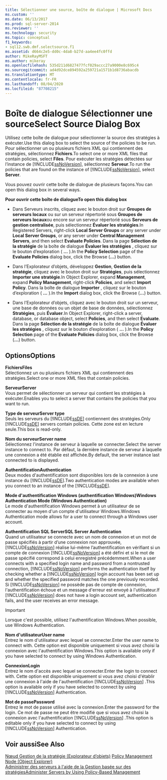 ```yaml
---
title: Sélectionner une source, boîte de dialogue | Microsoft Docs
ms.custom: ''
ms.date: 06/13/2017
ms.prod: sql-server-2014
ms.reviewer: ''
ms.technology: security
ms.topic: conceptual
f1_keywords:
- sql12.swb.dmf.selectsource.f1
ms.assetid: d664c2e5-dd0c-4da8-b27d-aa4ee4fc0ffd
author: MikeRayMSFT
ms.author: mikeray
ms.openlocfilehash: 535d211d6827477fcf029accc27a9000e8c695c4
ms.sourcegitcommit: ad4d92dce894592a259721a1571b1d8736abacdb
ms.translationtype: MT
ms.contentlocale: fr-FR
ms.lasthandoff: 08/04/2020
ms.locfileid: "87708215"
---
```

# <a name="select-source-dialog-box"></a><span data-ttu-id="21fc4-102">Boîte de dialogue Sélectionner une source</span><span class="sxs-lookup"><span data-stu-id="21fc4-102">Select Source Dialog Box</span></span>
  <span data-ttu-id="21fc4-103">Utilisez cette boîte de dialogue pour sélectionner la source des stratégies à exécuter.</span><span class="sxs-lookup"><span data-stu-id="21fc4-103">Use this dialog box to select the source of the policies to be run.</span></span> <span data-ttu-id="21fc4-104">Pour sélectionner un ou plusieurs fichiers XML qui contiennent des stratégies, sélectionnez **Fichiers**.</span><span class="sxs-lookup"><span data-stu-id="21fc4-104">To select one or more XML files that contain policies, select **Files**.</span></span> <span data-ttu-id="21fc4-105">Pour exécuter les stratégies détectées sur l’instance de [!INCLUDE[ssNoVersion](../../includes/ssnoversion-md.md)], sélectionnez **Serveur**.</span><span class="sxs-lookup"><span data-stu-id="21fc4-105">To run the policies that are found on the instance of [!INCLUDE[ssNoVersion](../../includes/ssnoversion-md.md)], select **Server**.</span></span>  
  
 <span data-ttu-id="21fc4-106">Vous pouvez ouvrir cette boîte de dialogue de plusieurs façons.</span><span class="sxs-lookup"><span data-stu-id="21fc4-106">You can open this dialog box in several ways.</span></span>  
  
 <span data-ttu-id="21fc4-107">**Pour ouvrir cette boîte de dialogue**</span><span class="sxs-lookup"><span data-stu-id="21fc4-107">**To open this dialog box**</span></span>  
  
-   <span data-ttu-id="21fc4-108">Dans Serveurs inscrits, cliquez avec le bouton droit sur **Groupes de serveurs locaux** ou sur un serveur répertorié sous **Groupes de serveurs locaux**ou encore sur un serveur répertorié sous **Serveurs de gestion centralisée**, puis sélectionnez **Évaluer les stratégies**.</span><span class="sxs-lookup"><span data-stu-id="21fc4-108">In Registered Servers, right-click **Local Server Groups** or any server under **Local Server Groups**, or any server under **Central Management Servers**, and then select **Evaluate Policies**.</span></span> <span data-ttu-id="21fc4-109">Dans la page **Sélection de la stratégie** de la boîte de dialogue **Évaluer les stratégies** , cliquez sur le bouton d’exploration ( **...** ).</span><span class="sxs-lookup"><span data-stu-id="21fc4-109">In the **Policy Selection** page of the **Evaluate Policies** dialog box, click the Browse (**...**) button.</span></span>  
  
-   <span data-ttu-id="21fc4-110">Dans l’Explorateur d’objets, développez **Gestion**, **Gestion de la stratégie**, cliquez avec le bouton droit sur **Stratégies**, puis sélectionnez **Importer une stratégie**.</span><span class="sxs-lookup"><span data-stu-id="21fc4-110">In Object Explorer, expand **Management**, expand **Policy Management**, right-click **Policies**, and select **Import Policy**.</span></span> <span data-ttu-id="21fc4-111">Dans la boîte de dialogue **Importer** , cliquez sur le bouton d’exploration ( **...** ).</span><span class="sxs-lookup"><span data-stu-id="21fc4-111">In the **Import** dialog box, click the Browse (**...**) button.</span></span>  
  
-   <span data-ttu-id="21fc4-112">Dans l’Explorateur d’objets, cliquez avec le bouton droit sur un serveur, une base de données ou un objet de base de données, sélectionnez **Stratégies**, puis **Évaluer**.</span><span class="sxs-lookup"><span data-stu-id="21fc4-112">In Object Explorer, right-click a server, database, or database object, select **Policies**, and then select **Evaluate**.</span></span> <span data-ttu-id="21fc4-113">Dans la page **Sélection de la stratégie** de la boîte de dialogue **Évaluer les stratégies** , cliquez sur le bouton d’exploration ( **...** ).</span><span class="sxs-lookup"><span data-stu-id="21fc4-113">In the **Policy Selection** page of the **Evaluate Policies** dialog box, click the Browse (**...**) button.</span></span>  
  
## <a name="options"></a><span data-ttu-id="21fc4-114">Options</span><span class="sxs-lookup"><span data-stu-id="21fc4-114">Options</span></span>  
 <span data-ttu-id="21fc4-115">**Fichiers**</span><span class="sxs-lookup"><span data-stu-id="21fc4-115">**Files**</span></span>  
 <span data-ttu-id="21fc4-116">Sélectionnez un ou plusieurs fichiers XML qui contiennent des stratégies.</span><span class="sxs-lookup"><span data-stu-id="21fc4-116">Select one or more XML files that contain policies.</span></span>  
  
 <span data-ttu-id="21fc4-117">**Serveur**</span><span class="sxs-lookup"><span data-stu-id="21fc4-117">**Server**</span></span>  
 <span data-ttu-id="21fc4-118">Vous permet de sélectionner un serveur qui contient les stratégies à exécuter.</span><span class="sxs-lookup"><span data-stu-id="21fc4-118">Enables you to select a server that contains the policies that you want to run.</span></span>  
  
 <span data-ttu-id="21fc4-119">**Type de serveur**</span><span class="sxs-lookup"><span data-stu-id="21fc4-119">**Server type**</span></span>  
 <span data-ttu-id="21fc4-120">Seuls les serveurs du [!INCLUDE[ssDE](../../includes/ssde-md.md)] contiennent des stratégies.</span><span class="sxs-lookup"><span data-stu-id="21fc4-120">Only [!INCLUDE[ssDE](../../includes/ssde-md.md)] servers contain policies.</span></span> <span data-ttu-id="21fc4-121">Cette zone est en lecture seule.</span><span class="sxs-lookup"><span data-stu-id="21fc4-121">This box is read-only.</span></span>  
  
 <span data-ttu-id="21fc4-122">**Nom du serveur**</span><span class="sxs-lookup"><span data-stu-id="21fc4-122">**Server name**</span></span>  
 <span data-ttu-id="21fc4-123">Sélectionnez l'instance de serveur à laquelle se connecter.</span><span class="sxs-lookup"><span data-stu-id="21fc4-123">Select the server instance to connect to.</span></span> <span data-ttu-id="21fc4-124">Par défaut, la dernière instance de serveur à laquelle une connexion a été établie est affichée.</span><span class="sxs-lookup"><span data-stu-id="21fc4-124">By default, the server instance last connected to is displayed.</span></span>  
  
 <span data-ttu-id="21fc4-125">**Authentification**</span><span class="sxs-lookup"><span data-stu-id="21fc4-125">**Authentication**</span></span>  
 <span data-ttu-id="21fc4-126">Deux modes d'authentification sont disponibles lors de la connexion à une instance du [!INCLUDE[ssDE](../../includes/ssde-md.md)].</span><span class="sxs-lookup"><span data-stu-id="21fc4-126">Two authentication modes are available when you connect to an instance of the [!INCLUDE[ssDE](../../includes/ssde-md.md)].</span></span>  
  
 <span data-ttu-id="21fc4-127">**Mode d'authentification Windows (authentification Windows)**</span><span class="sxs-lookup"><span data-stu-id="21fc4-127">**Windows Authentication Mode (Windows Authentication)**</span></span>  
 <span data-ttu-id="21fc4-128">Le mode d'authentification Windows permet à un utilisateur de se connecter au moyen d'un compte d'utilisateur Windows.</span><span class="sxs-lookup"><span data-stu-id="21fc4-128">Windows Authentication mode allows for a user to connect through a Windows user account.</span></span>  
  
 <span data-ttu-id="21fc4-129">**Authentification SQL Server**</span><span class="sxs-lookup"><span data-stu-id="21fc4-129">**SQL Server Authentication**</span></span>  
 <span data-ttu-id="21fc4-130">Quand un utilisateur se connecte avec un nom de connexion et un mot de passe spécifiés à partir d’une connexion non approuvée, [!INCLUDE[ssNoVersion](../../includes/ssnoversion-md.md)] réalise lui-même l’authentification en vérifiant si un compte de connexion [!INCLUDE[ssNoVersion](../../includes/ssnoversion-md.md)] a été défini et si le mot de passe spécifié correspond à celui enregistré précédemment.</span><span class="sxs-lookup"><span data-stu-id="21fc4-130">When a user connects with a specified login name and password from a nontrusted connection, [!INCLUDE[ssNoVersion](../../includes/ssnoversion-md.md)] performs the authentication itself by checking whether a [!INCLUDE[ssNoVersion](../../includes/ssnoversion-md.md)] login account has been set up and whether the specified password matches the one previously recorded.</span></span> <span data-ttu-id="21fc4-131">Si [!INCLUDE[ssNoVersion](../../includes/ssnoversion-md.md)] ne possède pas de compte de connexion, l'authentification échoue et un message d'erreur est envoyé à l'utilisateur.</span><span class="sxs-lookup"><span data-stu-id="21fc4-131">If [!INCLUDE[ssNoVersion](../../includes/ssnoversion-md.md)] does not have a login account set, authentication fails, and the user receives an error message.</span></span>  
  
> [!IMPORTANT]  
>  <span data-ttu-id="21fc4-132">Lorsque c'est possible, utilisez l'authentification Windows.</span><span class="sxs-lookup"><span data-stu-id="21fc4-132">When possible, use Windows Authentication.</span></span>  
  
 <span data-ttu-id="21fc4-133">**Nom d'utilisateur**</span><span class="sxs-lookup"><span data-stu-id="21fc4-133">**User name**</span></span>  
 <span data-ttu-id="21fc4-134">Entrez le nom d'utilisateur avec lequel se connecter.</span><span class="sxs-lookup"><span data-stu-id="21fc4-134">Enter the user name to connect with.</span></span> <span data-ttu-id="21fc4-135">Cette option est disponible uniquement si vous avez choisi la connexion avec l'authentification Windows.</span><span class="sxs-lookup"><span data-stu-id="21fc4-135">This option is available only if you have selected to connect by using Windows Authentication.</span></span>  
  
 <span data-ttu-id="21fc4-136">**Connexion**</span><span class="sxs-lookup"><span data-stu-id="21fc4-136">**Login**</span></span>  
 <span data-ttu-id="21fc4-137">Entrez le nom d'accès avec lequel se connecter.</span><span class="sxs-lookup"><span data-stu-id="21fc4-137">Enter the login to connect with.</span></span> <span data-ttu-id="21fc4-138">Cette option est disponible uniquement si vous avez choisi d'établir une connexion à l'aide de l'authentification [!INCLUDE[ssNoVersion](../../includes/ssnoversion-md.md)] .</span><span class="sxs-lookup"><span data-stu-id="21fc4-138">This option is available only if you have selected to connect by using [!INCLUDE[ssNoVersion](../../includes/ssnoversion-md.md)] Authentication.</span></span>  
  
 <span data-ttu-id="21fc4-139">**Mot de passe**</span><span class="sxs-lookup"><span data-stu-id="21fc4-139">**Password**</span></span>  
 <span data-ttu-id="21fc4-140">Entrez le mot de passe utilisé avec la connexion.</span><span class="sxs-lookup"><span data-stu-id="21fc4-140">Enter the password for the login.</span></span> <span data-ttu-id="21fc4-141">Ce mot de passe ne peut être modifié que si vous avez choisi la connexion avec l'authentification [!INCLUDE[ssNoVersion](../../includes/ssnoversion-md.md)] .</span><span class="sxs-lookup"><span data-stu-id="21fc4-141">This option is editable only if you have selected to connect by using [!INCLUDE[ssNoVersion](../../includes/ssnoversion-md.md)] Authentication.</span></span>  
  
## <a name="see-also"></a><span data-ttu-id="21fc4-142">Voir aussi</span><span class="sxs-lookup"><span data-stu-id="21fc4-142">See Also</span></span>  
 <span data-ttu-id="21fc4-143">[Nœud Gestion de la stratégie &#40;Explorateur d’objets&#41;](../../ssms/object/object-explorer.md) </span><span class="sxs-lookup"><span data-stu-id="21fc4-143">[Policy Management Node &#40;Object Explorer&#41;](../../ssms/object/object-explorer.md) </span></span>  
 [<span data-ttu-id="21fc4-144">Administrer des serveurs à l'aide de la Gestion basée sur des stratégies</span><span class="sxs-lookup"><span data-stu-id="21fc4-144">Administer Servers by Using Policy-Based Management</span></span>](administer-servers-by-using-policy-based-management.md)  
  
  
